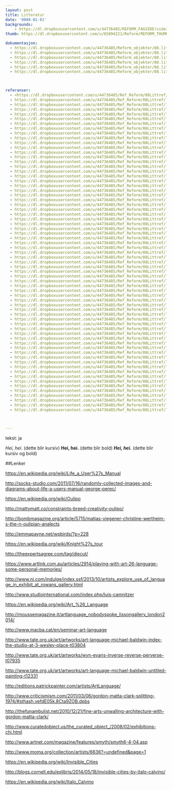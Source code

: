 ```yaml
---
layout: post
title: Litteratur
date: '0008-01-01'
backgrounds:
    - https://dl.dropboxusercontent.com/u/44736485/REFORM_FAGSIDE(side2)/08.Litteratur2m.jpg
thumb: https://dl.dropboxusercontent.com/u/65894221/Reform/REFORM_THUMBNAILS/08.Litteratur.jpg

dokumentasjon:
  - https://dl.dropboxusercontent.com/u/44736485/Reform_objekter/08.litt1.jpg
  - https://dl.dropboxusercontent.com/u/44736485/Reform_objekter/08.litt2.jpg
  - https://dl.dropboxusercontent.com/u/44736485/Reform_objekter/08.litt3.jpg
  - https://dl.dropboxusercontent.com/u/44736485/Reform_objekter/08.litt4.jpg
  - https://dl.dropboxusercontent.com/u/44736485/Reform_objekter/08.litt5.jpg
  - https://dl.dropboxusercontent.com/u/44736485/Reform_objekter/08.litt6.jpg
  


referanser:
  - <https://dl.dropboxusercontent.com/u/44736485/Ref_Reform/08Littref/litref01.jpg
  - https://dl.dropboxusercontent.com/u/44736485/Ref_Reform/08Littref/litref02.jpg
  - https://dl.dropboxusercontent.com/u/44736485/Ref_Reform/08Littref/litref03.jpg
  - https://dl.dropboxusercontent.com/u/44736485/Ref_Reform/08Littref/litref04.jpg
  - https://dl.dropboxusercontent.com/u/44736485/Ref_Reform/08Littref/litref04b.jpg
  - https://dl.dropboxusercontent.com/u/44736485/Ref_Reform/08Littref/litref05.jpg
  - https://dl.dropboxusercontent.com/u/44736485/Ref_Reform/08Littref/litref05b.jpg
  - https://dl.dropboxusercontent.com/u/44736485/Ref_Reform/08Littref/litref05c.jpg
  - https://dl.dropboxusercontent.com/u/44736485/Ref_Reform/08Littref/litref06.jpg
  - https://dl.dropboxusercontent.com/u/44736485/Ref_Reform/08Littref/litref07.jpg
  - https://dl.dropboxusercontent.com/u/44736485/Ref_Reform/08Littref/litref08.jpg
  - https://dl.dropboxusercontent.com/u/44736485/Ref_Reform/08Littref/litref09.jpg
  - https://dl.dropboxusercontent.com/u/44736485/Ref_Reform/08Littref/litref10.jpg
  - https://dl.dropboxusercontent.com/u/44736485/Ref_Reform/08Littref/litref10a.jpg
  - https://dl.dropboxusercontent.com/u/44736485/Ref_Reform/08Littref/litref10b.jpg
  - https://dl.dropboxusercontent.com/u/44736485/Ref_Reform/08Littref/litref10c.jpg
  - https://dl.dropboxusercontent.com/u/44736485/Ref_Reform/08Littref/litref11.jpg
  - https://dl.dropboxusercontent.com/u/44736485/Ref_Reform/08Littref/litref11b.jpg
  - https://dl.dropboxusercontent.com/u/44736485/Ref_Reform/08Littref/litref11c.jpg
  - https://dl.dropboxusercontent.com/u/44736485/Ref_Reform/08Littref/litref12.jpg
  - https://dl.dropboxusercontent.com/u/44736485/Ref_Reform/08Littref/litref13.jpg
  - https://dl.dropboxusercontent.com/u/44736485/Ref_Reform/08Littref/litref14.jpg
  - https://dl.dropboxusercontent.com/u/44736485/Ref_Reform/08Littref/litref15.jpg
  - https://dl.dropboxusercontent.com/u/44736485/Ref_Reform/08Littref/litref16.jpg
  - https://dl.dropboxusercontent.com/u/44736485/Ref_Reform/08Littref/litref17.jpg
  - https://dl.dropboxusercontent.com/u/44736485/Ref_Reform/08Littref/litref18.jpg
  - https://dl.dropboxusercontent.com/u/44736485/Ref_Reform/08Littref/litref18b.jpg
  - https://dl.dropboxusercontent.com/u/44736485/Ref_Reform/08Littref/litref18c.jpg
  - https://dl.dropboxusercontent.com/u/44736485/Ref_Reform/08Littref/litref18d.jpg
  - https://dl.dropboxusercontent.com/u/44736485/Ref_Reform/08Littref/litref18f.jpg
  - https://dl.dropboxusercontent.com/u/44736485/Ref_Reform/08Littref/litref18g.jpg
  - https://dl.dropboxusercontent.com/u/44736485/Ref_Reform/08Littref/litref18gh.jpg
  - https://dl.dropboxusercontent.com/u/44736485/Ref_Reform/08Littref/litref18h.jpg
  - https://dl.dropboxusercontent.com/u/44736485/Ref_Reform/08Littref/litref18i.jpg
  - https://dl.dropboxusercontent.com/u/44736485/Ref_Reform/08Littref/litref18ij.jpg
  - https://dl.dropboxusercontent.com/u/44736485/Ref_Reform/08Littref/litref18j.jpg
  - https://dl.dropboxusercontent.com/u/44736485/Ref_Reform/08Littref/litref18k.jpg
  - https://dl.dropboxusercontent.com/u/44736485/Ref_Reform/08Littref/litref18m.jpg
  - https://dl.dropboxusercontent.com/u/44736485/Ref_Reform/08Littref/litref18n.jpg
  - https://dl.dropboxusercontent.com/u/44736485/Ref_Reform/08Littref/litref18o.jpg
  - https://dl.dropboxusercontent.com/u/44736485/Ref_Reform/08Littref/litref18p.jpg
  - https://dl.dropboxusercontent.com/u/44736485/Ref_Reform/08Littref/litref18q.jpg
  - https://dl.dropboxusercontent.com/u/44736485/Ref_Reform/08Littref/litref18r.jpg
  - https://dl.dropboxusercontent.com/u/44736485/Ref_Reform/08Littref/litref18s.jpg
  - https://dl.dropboxusercontent.com/u/44736485/Ref_Reform/08Littref/litref18t.jpg
  - https://dl.dropboxusercontent.com/u/44736485/Ref_Reform/08Littref/litref19.jpg
  - https://dl.dropboxusercontent.com/u/44736485/Ref_Reform/08Littref/litref19b.jpg
  - https://dl.dropboxusercontent.com/u/44736485/Ref_Reform/08Littref/litref20.jpg
  - https://dl.dropboxusercontent.com/u/44736485/Ref_Reform/08Littref/litref21.jpg
  - https://dl.dropboxusercontent.com/u/44736485/Ref_Reform/08Littref/litref22.jpg
  - https://dl.dropboxusercontent.com/u/44736485/Ref_Reform/08Littref/litref22b.jpg
  - https://dl.dropboxusercontent.com/u/44736485/Ref_Reform/08Littref/litref22d.jpg
  - https://dl.dropboxusercontent.com/u/44736485/Ref_Reform/08Littref/litref22e.jpg
  - https://dl.dropboxusercontent.com/u/44736485/Ref_Reform/08Littref/litref23.jpg
  - https://dl.dropboxusercontent.com/u/44736485/Ref_Reform/08Littref/litref24.jpg
  - https://dl.dropboxusercontent.com/u/44736485/Ref_Reform/08Littref/litref25.jpg
  - https://dl.dropboxusercontent.com/u/44736485/Ref_Reform/08Littref/litref25b.jpg
  - https://dl.dropboxusercontent.com/u/44736485/Ref_Reform/08Littref/litref25c.jpg
  - https://dl.dropboxusercontent.com/u/44736485/Ref_Reform/08Littref/litref25d.jpg
  - https://dl.dropboxusercontent.com/u/44736485/Ref_Reform/08Littref/litref26.jpg
  - https://dl.dropboxusercontent.com/u/44736485/Ref_Reform/08Littref/litref27.jpg
  - https://dl.dropboxusercontent.com/u/44736485/Ref_Reform/08Littref/litref27b.jpg
  - https://dl.dropboxusercontent.com/u/44736485/Ref_Reform/08Littref/litref27c.jpg
  - https://dl.dropboxusercontent.com/u/44736485/Ref_Reform/08Littref/litref27d.jpg
  - https://dl.dropboxusercontent.com/u/44736485/Ref_Reform/08Littref/litref27e.jpg
  - https://dl.dropboxusercontent.com/u/44736485/Ref_Reform/08Littref/litref28.jpg
  - https://dl.dropboxusercontent.com/u/44736485/Ref_Reform/08Littref/litref29.jpg



---
```

tekst: ja

*Hei, hei.* (dette blir kursiv)
**Hei, hei.** (dette blir bold)
***Hei, hei.*** (dette blir kursiv og bold)

##Lenker

<https://en.wikipedia.org/wiki/Life_a_User%27s_Manual>

<http://socks-studio.com/2011/07/16/randomly-collected-images-and-diagrams-about-life-a-users-manual-george-perec/>

<https://en.wikipedia.org/wiki/Oulipo>

<http://mattymatt.co/constraints-breed-creativity-oulipo/>

<http://bombmagazine.org/article/5715/matias-viegener-christine-wertheim-s-the-n-oulipian-analects>

<http://emmapayne.net/wpbirds/?p=228>

<https://en.wikipedia.org/wiki/Knight%27s_tour>

<http://theexpertsagree.com/tag/diecut/>

<https://www.artlink.com.au/articles/2914/playing-with-art-26-language-some-personal-memories/>

<http://www.nj.com/indulge/index.ssf/2013/10/artists_explore_use_of_language_in_exhibit_at_rowans_gallery.html>

<http://www.studiointernational.com/index.php/luis-camnitzer>

<https://en.wikipedia.org/wiki/Art_%26_Language>

<http://moussemagazine.it/artlanguage_nobodyspoke_lissongallery_london2014/>

<http://www.macba.cat/en/seminar-art-language>

<http://www.tate.org.uk/art/artworks/art-language-michael-baldwin-index-the-studio-at-3-wesley-place-t03804>

<http://www.tate.org.uk/art/artworks/wyn-evans-inverse-reverse-perverse-t07935>

<http://www.tate.org.uk/art/artworks/art-language-michael-baldwin-untitled-painting-t12331>

<http://editions.patrickpainter.com/artists/ArtLanguage/>

<http://www.criticismism.com/2011/03/06/gordon-matta-clark-splitting-1974/#sthash.vefdE05k.8Cta9ZOB.dpbs>

<http://thefunambulist.net/2010/12/21/fine-arts-unwalling-architecture-with-gordon-matta-clark/>

<http://www.curatedobject.us/the_curated_object_/2008/02/exhibitions-chi.html>

<http://www.artnet.com/magazine/features/smyth/smyth6-4-04.asp>

<http://www.moma.org/collection/artists/6636?=undefined&page=1>

<https://en.wikipedia.org/wiki/Invisible_Cities>

<http://blogs.cornell.edu/exlibris/2014/05/18/invisible-cities-by-italo-calvino/>

<https://en.wikipedia.org/wiki/Italo_Calvino>

